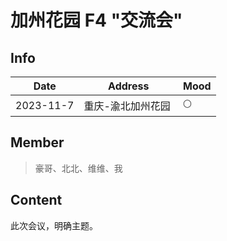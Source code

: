 
# 加州花园 F4 "交流会" 

## Info

| Date       | Address      | Mood |
|------------|--------------|-----|
| 2023-11-7  | 重庆-渝北加州花园  ️ | 🌕  |

## Member

> 豪哥、北北、维维、我

## Content
   此次会议，明确主题。
